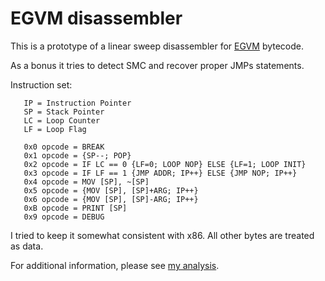 EGVM disassembler
=================

This is a prototype of a linear sweep disassembler for [EGVM](http://www.sensepost.com/blog/10067.html "") bytecode.

As a bonus it tries to detect SMC and recover proper JMPs statements.


Instruction set:
```
   IP = Instruction Pointer
   SP = Stack Pointer
   LC = Loop Counter
   LF = Loop Flag

   0x0 opcode = BREAK
   0x1 opcode = {SP--; POP}
   0x2 opcode = IF LC == 0 {LF=0; LOOP NOP} ELSE {LF=1; LOOP INIT}
   0x3 opcode = IF LF == 1 {JMP ADDR; IP++} ELSE {JMP NOP; IP++}
   0x4 opcode = MOV [SP], ~[SP]
   0x5 opcode = {MOV [SP], [SP]+ARG; IP++}
   0x6 opcode = {MOV [SP], [SP]-ARG; IP++}
   0xB opcode = PRINT [SP]
   0x9 opcode = DEBUG
```

I tried to keep it somewhat consistent with x86. All other bytes are treated as data.

For additional information, please see [my analysis](http://dyjakan.sigsegv.pl/2014/06/01/sensepost-reversing-challenge-analysis/ "").
